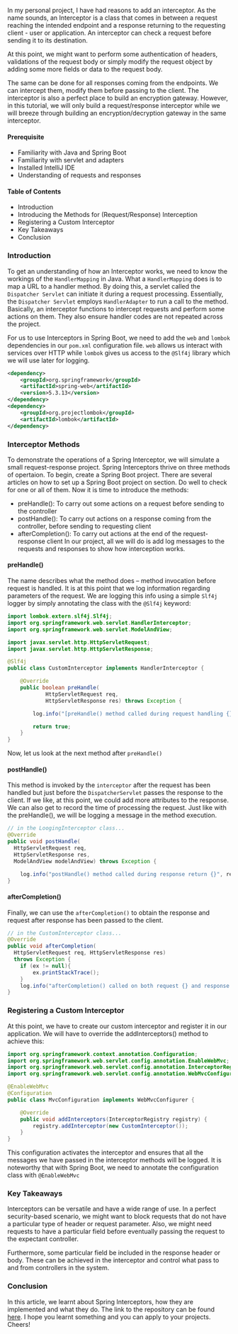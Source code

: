 In my personal project, I have had reasons to add an interceptor. As the name sounds, an Interceptor is a class that comes in between a request reaching the intended endpoint and a response returning to the requesting client - user or application.
An interceptor can check a request before sending it to its destination.

At this point, we might want to perform some authentication of headers, validations of the request body or simply modify the request object by adding some more fields or data to the request body.

The same can be done for all responses coming from the endpoints. We can intercept them, modify them before passing to the client. The interceptor is also a perfect place to build an encryption gateway. However, in this tutorial, we will only build a request/response interceptor while we will breeze through building an encryption/decryption gateway in the same interceptor.

####	Prerequisite
- Familiarity with Java and Spring Boot
- Familiarity with servlet and adapters
- Installed IntelliJ IDE
- Understanding of requests and responses

####	Table of Contents
- Introduction
- Introducing the Methods for (Request/Response) Interception
- Registering a Custom Interceptor
- Key Takeaways
- Conclusion

###	Introduction
To get an understanding of how an Interceptor works, we need to know the workings of the `HandlerMapping` in Java. What a `HandlerMapping` does is to map a URL to a handler method. By doing this, a servlet called the `Dispatcher Servlet` can initiate it during a request processing. Essentially, the `Dispatcher Servlet` employs `HandlerAdapter` to run a call to the method. Basically, an interceptor functions to intercept requests and perform some actions on them. They also ensure handler codes are not repeated across the project.

For us to use Interceptors in Spring Boot, we need to add the `web` and `lombok` dependencies in our `pom.xml` configuration file. `web` allows us interact with services over HTTP while `lombok` gives us access to the `@Slf4j` library which we will use later for logging.

```xml
<dependency>
    <groupId>org.springframework</groupId>
    <artifactId>spring-web</artifactId>
    <version>5.3.13</version>
</dependency>
<dependency>
    <groupId>org.projectlombok</groupId>
    <artifactId>lombok</artifactId>
</dependency>
```
###	Interceptor Methods
To demonstrate the operations of a Spring Interceptor, we will simulate a small request-response project. Spring Interceptors thrive on three methods of opertaion. To begin, create a Spring Boot project. There are several articles on how to set up a Spring Boot project on section. Do well to check for one or all of them.
Now it is time to introduce the methods:
- preHandle(): To carry out some actions on a request before sending to the controller
- postHandle(): To carry out actions on a response coming from the controller, before sending to requesting client
- afterCompletion(): To carry out actions at the end of the request-response client
  In our project, all we will do is add log messages to the requests and responses to show how interception works.
#### preHandle()
The name describes what the method does – method invocation before request is handled. It is at this point that we log information regarding parameters of the request. We are logging this info using a simple `Slf4j` logger by simply annotating the class with the `@Slf4j` keyword:
```java
import lombok.extern.slf4j.Slf4j;
import org.springframework.web.servlet.HandlerInterceptor;
import org.springframework.web.servlet.ModelAndView;

import javax.servlet.http.HttpServletRequest;
import javax.servlet.http.HttpServletResponse;

@Slf4j
public class CustomInterceptor implements HandlerInterceptor {

    @Override
    public boolean preHandle(
            HttpServletRequest req,
            HttpServletResponse res) throws Exception {

        log.info("[preHandle() method called during request handling {}", req);

        return true;
    }
}

```

Now, let us look at the next method after `preHandle()`
#### postHandle()
This method is invoked by the `interceptor` after the request has been handled but just before the `DispatcherServlet` passes the response to the client. If we like, at this point, we could add more attributes to the response. We can also get to record the time of processing the request. Just like with the preHandle(), we will be logging a message in the method execution.
```java
// in the LoogingInterceptor class...
@Override
public void postHandle(
  HttpServletRequest req,
  HttpServletResponse res,
  ModelAndView modelAndView) throws Exception {

    log.info("postHandle() method called during response return {}", res);
}
```
#### afterCompletion()
Finally, we can use the `afterCompletion()` to obtain the response and request after response has been passed to the client.
```java
// in the CustomInterceptor class...
@Override
public void afterCompletion(
  HttpServletRequest req, HttpServletResponse res)
  throws Exception {
    if (ex != null){
        ex.printStackTrace();
    }
    log.info("afterCompletion() called on both request {} and response {}", req, res);
}
```
###	Registering a Custom Interceptor
At this point, we have to create our custom interceptor and register it in our application. We will have to override the addInterceptors() method to achieve this:
```java
import org.springframework.context.annotation.Configuration;
import org.springframework.web.servlet.config.annotation.EnableWebMvc;
import org.springframework.web.servlet.config.annotation.InterceptorRegistry;
import org.springframework.web.servlet.config.annotation.WebMvcConfigurer;

@EnableWebMvc
@Configuration
public class MvcConfiguration implements WebMvcConfigurer {

    @Override
    public void addInterceptors(InterceptorRegistry registry) {
        registry.addInterceptor(new CustomInterceptor());
    }
}

```
This configuration activates the interceptor and ensures that all the messages we have passed in the interceptor methods will be logged. It is noteworthy that with Spring Boot, we need to annotate the configuration class with `@EnableWebMvc`

###	Key Takeaways
Interceptors can be versatile and have a wide range of use. In a perfect security-based scenario, we might want to block requests that do not have a particular type of header or request parameter. Also, we might need requests to have a particular field before eventually passing the request to the expectant controller.

Furthermore, some particular field be included in the response header or body. These can be achieved in the interceptor and control what pass to and from controllers in the system.


###	Conclusion
In this article, we learnt about Spring Interceptors, how they are implemented and what they do. The link to the repository can be found [here](https://github.com/teevyne/interceptor-repo.git). I hope you learnt something
and you can apply to your projects. Cheers!

